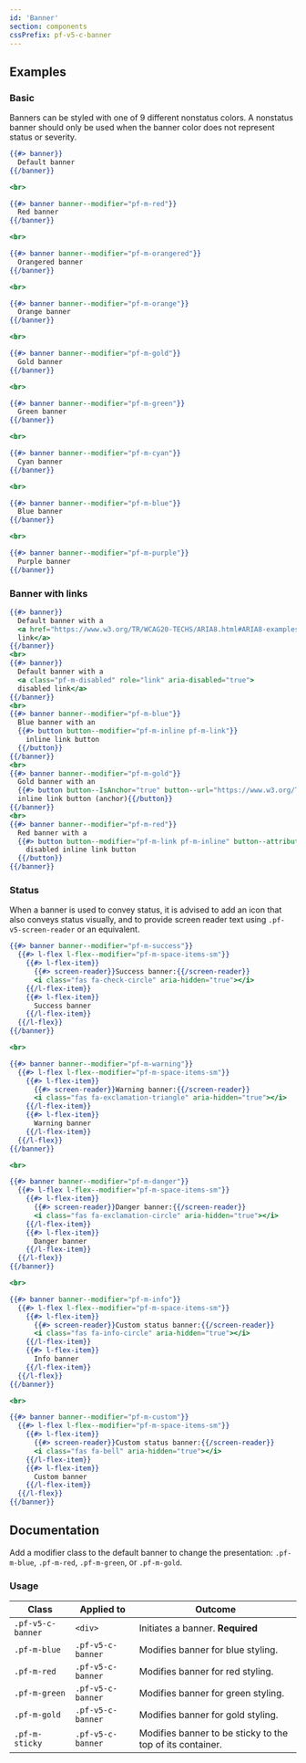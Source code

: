 ```yaml
---
id: 'Banner'
section: components
cssPrefix: pf-v5-c-banner
---
```


## Examples
### Basic
Banners can be styled with one of 9 different nonstatus colors. A nonstatus banner should only be used when the banner color does not represent status or severity.

```hbs
{{#> banner}}
  Default banner
{{/banner}}

<br>

{{#> banner banner--modifier="pf-m-red"}}
  Red banner
{{/banner}}

<br>

{{#> banner banner--modifier="pf-m-orangered"}}
  Orangered banner
{{/banner}}

<br>

{{#> banner banner--modifier="pf-m-orange"}}
  Orange banner
{{/banner}}

<br>

{{#> banner banner--modifier="pf-m-gold"}}
  Gold banner
{{/banner}}

<br>

{{#> banner banner--modifier="pf-m-green"}}
  Green banner
{{/banner}}

<br>

{{#> banner banner--modifier="pf-m-cyan"}}
  Cyan banner
{{/banner}}

<br>

{{#> banner banner--modifier="pf-m-blue"}}
  Blue banner
{{/banner}}

<br>

{{#> banner banner--modifier="pf-m-purple"}}
  Purple banner
{{/banner}}
```

### Banner with links

```hbs
{{#> banner}}
  Default banner with a
  <a href="https://www.w3.org/TR/WCAG20-TECHS/ARIA8.html#ARIA8-examples">
  link</a>
{{/banner}}
<br>
{{#> banner}}
  Default banner with a
  <a class="pf-m-disabled" role="link" aria-disabled="true">
  disabled link</a>
{{/banner}}
<br>
{{#> banner banner--modifier="pf-m-blue"}}
  Blue banner with an
  {{#> button button--modifier="pf-m-inline pf-m-link"}}
    inline link button
  {{/button}}
{{/banner}}
<br>
{{#> banner banner--modifier="pf-m-gold"}}
  Gold banner with an
  {{#> button button--IsAnchor="true" button--url="https://www.w3.org/TR/WCAG20-TECHS/ARIA8.html#ARIA8-examples" button--modifier="pf-m-inline pf-m-link"}}
  inline link button (anchor){{/button}}
{{/banner}}
<br>
{{#> banner banner--modifier="pf-m-red"}}
  Red banner with a
  {{#> button button--modifier="pf-m-link pf-m-inline" button--attribute="disabled"}}
    disabled inline link button
  {{/button}}
{{/banner}}
```

### Status
When a banner is used to convey status, it is advised to add an icon that also conveys status visually, and to provide screen reader text using ` .pf-v5-screen-reader ` or an equivalent.

```hbs
{{#> banner banner--modifier="pf-m-success"}}
  {{#> l-flex l-flex--modifier="pf-m-space-items-sm"}}
    {{#> l-flex-item}}
      {{#> screen-reader}}Success banner:{{/screen-reader}}
      <i class="fas fa-check-circle" aria-hidden="true"></i>
    {{/l-flex-item}}
    {{#> l-flex-item}}
      Success banner
    {{/l-flex-item}}
  {{/l-flex}}
{{/banner}}

<br>

{{#> banner banner--modifier="pf-m-warning"}}
  {{#> l-flex l-flex--modifier="pf-m-space-items-sm"}}
    {{#> l-flex-item}}
      {{#> screen-reader}}Warning banner:{{/screen-reader}}
      <i class="fas fa-exclamation-triangle" aria-hidden="true"></i>
    {{/l-flex-item}}
    {{#> l-flex-item}}
      Warning banner
    {{/l-flex-item}}
  {{/l-flex}}
{{/banner}}

<br>

{{#> banner banner--modifier="pf-m-danger"}}
  {{#> l-flex l-flex--modifier="pf-m-space-items-sm"}}
    {{#> l-flex-item}}
      {{#> screen-reader}}Danger banner:{{/screen-reader}}
      <i class="fas fa-exclamation-circle" aria-hidden="true"></i>
    {{/l-flex-item}}
    {{#> l-flex-item}}
      Danger banner
    {{/l-flex-item}}
  {{/l-flex}}
{{/banner}}

<br>

{{#> banner banner--modifier="pf-m-info"}}
  {{#> l-flex l-flex--modifier="pf-m-space-items-sm"}}
    {{#> l-flex-item}}
      {{#> screen-reader}}Custom status banner:{{/screen-reader}}
      <i class="fas fa-info-circle" aria-hidden="true"></i>
    {{/l-flex-item}}
    {{#> l-flex-item}}
      Info banner
    {{/l-flex-item}}
  {{/l-flex}}
{{/banner}}

<br>

{{#> banner banner--modifier="pf-m-custom"}}
  {{#> l-flex l-flex--modifier="pf-m-space-items-sm"}}
    {{#> l-flex-item}}
      {{#> screen-reader}}Custom status banner:{{/screen-reader}}
      <i class="fas fa-bell" aria-hidden="true"></i>
    {{/l-flex-item}}
    {{#> l-flex-item}}
      Custom banner
    {{/l-flex-item}}
  {{/l-flex}}
{{/banner}}
```

## Documentation
Add a modifier class to the default banner to change the presentation: `.pf-m-blue`, `.pf-m-red`, `.pf-m-green`, or `.pf-m-gold`.

### Usage
| Class | Applied to | Outcome |
| -- | -- | -- |
| `.pf-v5-c-banner` | `<div>` |  Initiates a banner. **Required** |
| `.pf-m-blue` | `.pf-v5-c-banner` |  Modifies banner for blue styling. |
| `.pf-m-red` | `.pf-v5-c-banner` |  Modifies banner for red styling. |
| `.pf-m-green` | `.pf-v5-c-banner` |  Modifies banner for green styling. |
| `.pf-m-gold` | `.pf-v5-c-banner` |  Modifies banner for gold styling. |
| `.pf-m-sticky` | `.pf-v5-c-banner` |  Modifies banner to be sticky to the top of its container. |
